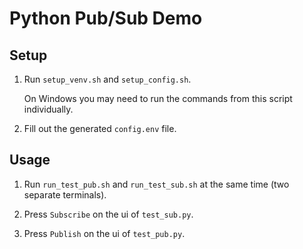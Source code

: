 # Python Pub/Sub Demo

## Setup

1. Run `setup_venv.sh` and `setup_config.sh`.

    On Windows you may need to run the commands from this script individually.

2. Fill out the generated `config.env` file.

## Usage

1. Run `run_test_pub.sh` and `run_test_sub.sh` at the same time (two separate terminals).

2. Press `Subscribe` on the ui of `test_sub.py`.

3. Press `Publish` on the ui of `test_pub.py`.
